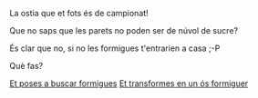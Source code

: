 La ostia que et fots és de campionat!

Que no saps que les parets no poden ser de núvol de sucre?

És clar que no, si no les formigues t'entrarien a casa ;-P

Què fas?

[Et poses a buscar formigues](formigues/formigues.md)
[Et transformes en un ós formiguer](os_formiguer/os_formiguer.md)
